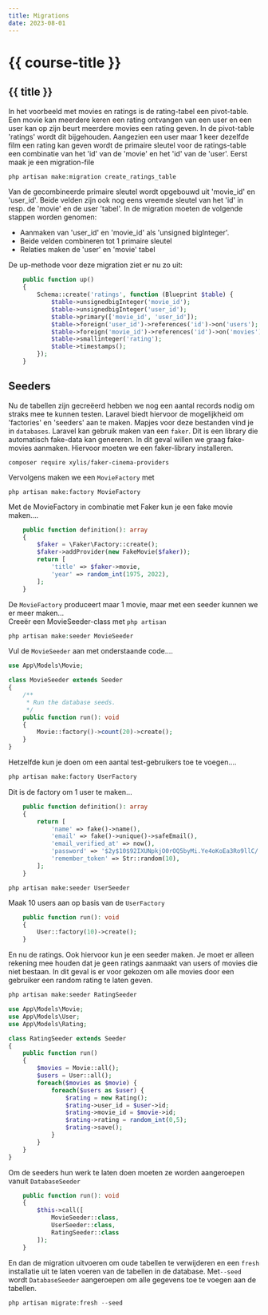 ```yaml
---
title: Migrations
date: 2023-08-01
---
```


# {{ course-title }}

## {{ title }}

In het voorbeeld met movies en ratings is de rating-tabel een pivot-table. Een movie kan meerdere keren een rating ontvangen van een user en een user kan op zijn beurt meerdere movies een rating geven.
In de pivot-table 'ratings' wordt dit bijgehouden. Aangezien een user maar 1 keer dezelfde film een rating kan geven wordt de primaire sleutel voor de ratings-table een combinatie van het 'id' van de 'movie' en het 'id' van de 'user'.
Eerst maak je een migration-file
```php
php artisan make:migration create_ratings_table

```
Van de gecombineerde primaire sleutel wordt opgebouwd uit 'movie_id' en 'user_id'. Beide velden zijn ook nog eens vreemde sleutel van het 'id' in resp. de 'movie' en de user 'tabel'. In de migration moeten de volgende stappen worden genomen:
* Aanmaken van 'user_id' en 'movie_id' als 'unsigned bigInteger'.
* Beide velden combineren tot 1 primaire sleutel
* Relaties maken de 'user' en 'movie' tabel  

De up-methode voor deze migration ziet er nu zo uit:
```php
    public function up()
    {
        Schema::create('ratings', function (Blueprint $table) {
            $table->unsignedbigInteger('movie_id');
            $table->unsignedbigInteger('user_id');
            $table->primary(['movie_id', 'user_id']);
            $table->foreign('user_id')->references('id')->on('users');
            $table->foreign('movie_id')->references('id')->on('movies');
            $table->smallinteger('rating');
            $table->timestamps();
        });
    }
```

## Seeders
Nu de tabellen zijn gecreëerd hebben we nog een aantal records nodig om straks mee te kunnen testen.
Laravel biedt hiervoor de mogelijkheid om 'factories' en 'seeders' aan te maken. Mapjes voor deze bestanden vind je in `databases`. 
Laravel kan gebruik maken van een `faker`. Dit is een library die automatisch fake-data kan genereren. In dit geval willen we graag fake-movies aanmaken.
Hiervoor moeten we een faker-library installeren.
```shell
composer require xylis/faker-cinema-providers
```
Vervolgens maken we een `MovieFactory` met
```shell
php artisan make:factory MovieFactory
```
Met de MovieFactory in combinatie met Faker kun je een fake movie maken....
```php
    public function definition(): array
    {
        $faker = \Faker\Factory::create();
        $faker->addProvider(new FakeMovie($faker));
        return [
            'title' => $faker->movie,
            'year' => random_int(1975, 2022),
        ];    
    }

```
De `MovieFactory` produceert maar 1 movie, maar met een seeder kunnen we er meer maken...  
Creeër een MovieSeeder-class met `php artisan`
```php
php artisan make:seeder MovieSeeder
```
Vul de `MovieSeeder` aan met onderstaande code....
```php
use App\Models\Movie;

class MovieSeeder extends Seeder
{
    /**
     * Run the database seeds.
     */
    public function run(): void
    {
        Movie::factory()->count(20)->create();
    }
}
```
Hetzelfde kun je doen om een aantal test-gebruikers toe te voegen....
```php
php artisan make:factory UserFactory
```
Dit is de factory om 1 user te maken...
```php
    public function definition(): array
    {
        return [
            'name' => fake()->name(),
            'email' => fake()->unique()->safeEmail(),
            'email_verified_at' => now(),
            'password' => '$2y$10$92IXUNpkjO0rOQ5byMi.Ye4oKoEa3Ro9llC/.og/at2.uheWG/igi', // password
            'remember_token' => Str::random(10),
        ];
    }
```
```shell
php artisan make:seeder UserSeeder
```
Maak 10 users aan op basis van de `UserFactory`
```php
    public function run(): void
    {
        User::factory(10)->create();
    }

```
En nu de ratings. Ook hiervoor kun je een seeder maken. Je moet er alleen rekening mee houden dat je geen ratings aanmaakt van users of movies die niet bestaan. In dit geval is er voor gekozen om alle movies door een gebruiker een random rating te laten geven. 
```php
php artisan make:seeder RatingSeeder
```
```php
use App\Models\Movie;
use App\Models\User;
use App\Models\Rating;

class RatingSeeder extends Seeder
{
    public function run()
    {
        $movies = Movie::all();
        $users = User::all();
        foreach($movies as $movie) {
            foreach($users as $user) {
                $rating = new Rating();
                $rating->user_id = $user->id;
                $rating->movie_id = $movie->id;
                $rating->rating = random_int(0,5);
                $rating->save();
            }
        }        
    }
}
```
Om de seeders hun werk te laten doen moeten ze worden aangeroepen vanuit `DatabaseSeeder`
```php
    public function run(): void
    {
        $this->call([
            MovieSeeder::class,
            UserSeeder::class,
            RatingSeeder::class
        ]);
    }
```
En dan de migration uitvoeren om oude tabellen te verwijderen en een `fresh` installatie uit te laten voeren van de tabellen in de database.
Met`--seed` wordt `DatabaseSeeder` aangeroepen om alle gegevens toe te voegen aan de tabellen.

```php
php artisan migrate:fresh --seed
```